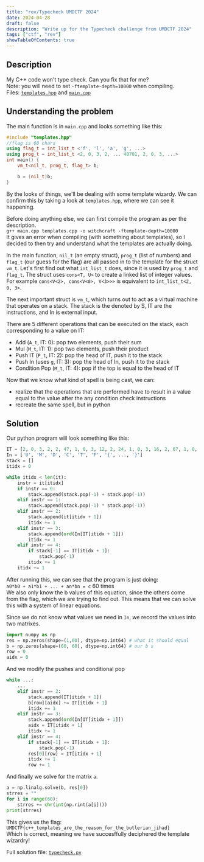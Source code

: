 ```yaml
---
title: "rev/Typecheck UMDCTF 2024"
date: 2024-04-28
draft: false
description: "Write up for the Typecheck challenge from UMDCTF 2024"
tags: ["ctf", "rev"]
showTableOfContents: true
---
```


## Description
My C++ code won't type check. Can you fix that for me?\
Note: you will need to set `-ftemplate-depth=10000` when compiling.\
Files: [`templates.hpp`](/writeups/typecheck/templates.hpp) and [`main.cpp`](/writeups/typecheck/main.cpp)

## Understanding the problem
The main function is in `main.cpp` and looks something like this:
```c++
#include "templates.hpp"
//flag is 60 chars
using flag_t = int_list_t <'f', 'l', 'a', 'g', ...>
using prog_t = int_list_t <2, 0, 3, 2, ... 40701, 2, 0, 3, ...>
int main() {
    vm_t<nil_t, prog_t, flag_t> b;

    b = (nil_t)b;
}
```
By the looks of things, we'll be dealing with some template wizardy. We can confirm this by taking a look at `templates.hpp`, where we can see it happening.

Before doing anything else, we can first compile the program as per the description.\
`g++ main.cpp templates.cpp -o witchcraft -ftemplate-depth=10000`\
It gives an error when compiling (with something about templates), so I decided to then try and understand what the templates are actually doing.

In the main function, `nil_t` (an empty struct), `prog_t` (list of numbers) and `flag_t` (our guess for the flag) are all passed in to the template for the struct `vm_t`.
Let's first find out what `int_list_t` does, since it is used by `prog_t` and `flag_t`.
The struct uses `cons<T, U>` to create a linked list of integer values. For example `cons<V<2>, cons<V<0>, V<3>>>` is equivalent to `int_list_t<2, 0, 3>`.

The next important struct is `vm_t`, which turns out to act as a virtual machine that operates on a stack. The stack is the denoted by S, IT are the instructions, and In is external input.

There are 5 different operations that can be executed on the stack, each corresponding to a value on IT:
- Add (`A_t`, IT: 0): pop two elements, push their sum
- Mul (`M_t`, IT: 1): pop two elements, push their product
- Push IT (`P_t`, IT: 2): pop the head of IT, push it to the stack
- Push In (uses `g`, IT: 3): pop the head of In, push it to the stack
- Condition Pop (`M_t`, IT: 4): pop if the top is equal to the head of IT

Now that we know what kind of spell is being cast, we can:
 - realize that the operations that are performed have to result in a value equal to the value after the any condition check instructions
 - recreate the same spell, but in python

## Solution
Our python program will look something like this:
```py
IT = [2, 0, 3, 2, 2, 47, 1, 0, 3, 12, 2, 24, 1, 0, 3, 16, 2, 67, 1, 0, 3, 18, 2, 89, 1, 0, 3, 22, 2, 59, 1, 0, 3, 41, 2, 61, 1, 0, 3, 51, 2, 19, 1, 0, 3, 56, 2, 45, 1, 0, 4, 40701,]
In = ['U', 'M', 'D', 'C', 'T', 'F', '{', ..., '}']
stack = []
itidx = 0

while itidx < len(it):
    instr = it[itidx]
    if instr == 0:
        stack.append(stack.pop(-1) + stack.pop(-1))
    elif instr == 1:
        stack.append(stack.pop(-1) * stack.pop(-1))
    elif instr == 2:
        stack.append(it[itidx + 1])
        itidx += 1
    elif instr == 3:
        stack.append(ord(In[IT[itidx + 1]])
        itidx += 1
    elif instr == 4:
        if stack[-1] == IT[itidx + 1]:
            stack.pop(-1)
        itidx += 1
    itidx += 1
```
After running this, we can see that the program is just doing:\
`a0*b0 + a1*b1 + ... + an*bn = c` 60 times\
We also only know the b values of this equation, since the others come from the flag, which we are trying to find out. This means that we can solve this with a system of linear equations.

Since we do not know what values we need in `In`, we record the values into two matrixes.
```py
import numpy as np
res = np.zeros(shape=(1,60), dtype=np.int64) # what it should equal
b = np.zeros(shape=(60, 60), dtype=np.int64) # our b s
row = 0
aidx = 0
```
And we modify the pushes and conditional pop
```py
while ...:
    ...
    elif instr == 2:
        stack.append(IT[itidx + 1])
        b[row][aidx] += IT[itidx + 1]
        itidx += 1
    elif instr == 3:
        stack.append(ord(In[IT[itidx + 1]])
        aidx = IT[itidx + 1]
        itidx += 1
    elif instr == 4:
        if stack[-1] == IT[itidx + 1]:
            stack.pop(-1)
        res[0][row] = IT[itidx + 1]
        itidx += 1
        row += 1
```

And finally we solve for the matrix `a`.
```py
a = np.linalg.solve(b, res[0])
strres = ""
for i in range(60):
    strres += chr(int(np.rint(a[i])))
print(strres)
```

This gives us the flag:\
`UMDCTF{c++_templates_are_the_reason_for_the_butlerian_jihad}`\
Which is correct, meaning we have succesffully deciphered the template wizardry!

Full solution file: [`typecheck.py`](/writeups/typecheck/typecheck.py)





